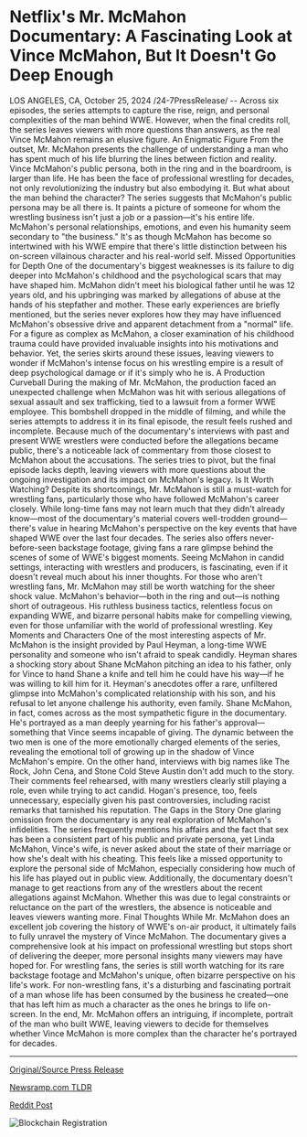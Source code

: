 # Netflix's Mr. McMahon Documentary: A Fascinating Look at Vince McMahon, But It Doesn't Go Deep Enough

LOS ANGELES, CA, October 25, 2024 /24-7PressRelease/ -- Across six episodes, the series attempts to capture the rise, reign, and personal complexities of the man behind WWE. However, when the final credits roll, the series leaves viewers with more questions than answers, as the real Vince McMahon remains an elusive figure.  An Enigmatic Figure From the outset, Mr. McMahon presents the challenge of understanding a man who has spent much of his life blurring the lines between fiction and reality. Vince McMahon's public persona, both in the ring and in the boardroom, is larger than life. He has been the face of professional wrestling for decades, not only revolutionizing the industry but also embodying it.  But what about the man behind the character? The series suggests that McMahon's public persona may be all there is. It paints a picture of someone for whom the wrestling business isn't just a job or a passion—it's his entire life. McMahon's personal relationships, emotions, and even his humanity seem secondary to "the business." It's as though McMahon has become so intertwined with his WWE empire that there's little distinction between his on-screen villainous character and his real-world self.  Missed Opportunities for Depth One of the documentary's biggest weaknesses is its failure to dig deeper into McMahon's childhood and the psychological scars that may have shaped him. McMahon didn't meet his biological father until he was 12 years old, and his upbringing was marked by allegations of abuse at the hands of his stepfather and mother. These early experiences are briefly mentioned, but the series never explores how they may have influenced McMahon's obsessive drive and apparent detachment from a "normal" life.  For a figure as complex as McMahon, a closer examination of his childhood trauma could have provided invaluable insights into his motivations and behavior. Yet, the series skirts around these issues, leaving viewers to wonder if McMahon's intense focus on his wrestling empire is a result of deep psychological damage or if it's simply who he is.  A Production Curveball During the making of Mr. McMahon, the production faced an unexpected challenge when McMahon was hit with serious allegations of sexual assault and sex trafficking, tied to a lawsuit from a former WWE employee. This bombshell dropped in the middle of filming, and while the series attempts to address it in its final episode, the result feels rushed and incomplete.  Because much of the documentary's interviews with past and present WWE wrestlers were conducted before the allegations became public, there's a noticeable lack of commentary from those closest to McMahon about the accusations. The series tries to pivot, but the final episode lacks depth, leaving viewers with more questions about the ongoing investigation and its impact on McMahon's legacy.  Is It Worth Watching? Despite its shortcomings, Mr. McMahon is still a must-watch for wrestling fans, particularly those who have followed McMahon's career closely. While long-time fans may not learn much that they didn't already know—most of the documentary's material covers well-trodden ground—there's value in hearing McMahon's perspective on the key events that have shaped WWE over the last four decades.  The series also offers never-before-seen backstage footage, giving fans a rare glimpse behind the scenes of some of WWE's biggest moments. Seeing McMahon in candid settings, interacting with wrestlers and producers, is fascinating, even if it doesn't reveal much about his inner thoughts.  For those who aren't wrestling fans, Mr. McMahon may still be worth watching for the sheer shock value. McMahon's behavior—both in the ring and out—is nothing short of outrageous. His ruthless business tactics, relentless focus on expanding WWE, and bizarre personal habits make for compelling viewing, even for those unfamiliar with the world of professional wrestling.  Key Moments and Characters One of the most interesting aspects of Mr. McMahon is the insight provided by Paul Heyman, a long-time WWE personality and someone who isn't afraid to speak candidly. Heyman shares a shocking story about Shane McMahon pitching an idea to his father, only for Vince to hand Shane a knife and tell him he could have his way—if he was willing to kill him for it. Heyman's anecdotes offer a rare, unfiltered glimpse into McMahon's complicated relationship with his son, and his refusal to let anyone challenge his authority, even family.  Shane McMahon, in fact, comes across as the most sympathetic figure in the documentary. He's portrayed as a man deeply yearning for his father's approval—something that Vince seems incapable of giving. The dynamic between the two men is one of the more emotionally charged elements of the series, revealing the emotional toll of growing up in the shadow of Vince McMahon's empire.  On the other hand, interviews with big names like The Rock, John Cena, and Stone Cold Steve Austin don't add much to the story. Their comments feel rehearsed, with many wrestlers clearly still playing a role, even while trying to act candid. Hogan's presence, too, feels unnecessary, especially given his past controversies, including racist remarks that tarnished his reputation.  The Gaps in the Story One glaring omission from the documentary is any real exploration of McMahon's infidelities. The series frequently mentions his affairs and the fact that sex has been a consistent part of his public and private persona, yet Linda McMahon, Vince's wife, is never asked about the state of their marriage or how she's dealt with his cheating. This feels like a missed opportunity to explore the personal side of McMahon, especially considering how much of his life has played out in public view.  Additionally, the documentary doesn't manage to get reactions from any of the wrestlers about the recent allegations against McMahon. Whether this was due to legal constraints or reluctance on the part of the wrestlers, the absence is noticeable and leaves viewers wanting more.  Final Thoughts While Mr. McMahon does an excellent job covering the history of WWE's on-air product, it ultimately fails to fully unravel the mystery of Vince McMahon. The documentary gives a comprehensive look at his impact on professional wrestling but stops short of delivering the deeper, more personal insights many viewers may have hoped for.  For wrestling fans, the series is still worth watching for its rare backstage footage and McMahon's unique, often bizarre perspective on his life's work. For non-wrestling fans, it's a disturbing and fascinating portrait of a man whose life has been consumed by the business he created—one that has left him as much a character as the ones he brings to life on-screen.  In the end, Mr. McMahon offers an intriguing, if incomplete, portrait of the man who built WWE, leaving viewers to decide for themselves whether Vince McMahon is more complex than the character he's portrayed for decades. 

---

[Original/Source Press Release](https://www.24-7pressrelease.com/press-release/515034/netflixs-mr-mcmahon-documentary-a-fascinating-look-at-vince-mcmahon-but-it-doesnt-go-deep-enough)
                    

[Newsramp.com TLDR](https://newsramp.com/curated-news/unraveling-the-enigma-of-vince-mcmahon/6f78cd8794b672b5d285a7a33a71f677) 

 



[Reddit Post](https://www.reddit.com/r/newsramp/comments/1gboj4y/unraveling_the_enigma_of_vince_mcmahon/) 



![Blockchain Registration](https://cdn.newsramp.app/24-7PressRelease/qrcode/2410/25/diveXU46.webp)